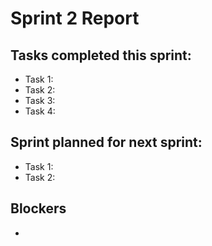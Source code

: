 # Sprint 2 Report

## Tasks completed this sprint:
- Task 1: 
- Task 2: 
- Task 3: 
- Task 4: 

## Sprint planned for next sprint:
- Task 1: 
- Task 2: 

## Blockers
-
